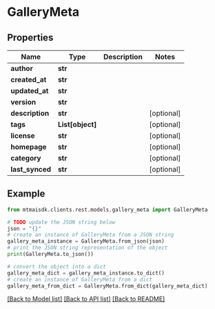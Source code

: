 # GalleryMeta


## Properties

Name | Type | Description | Notes
------------ | ------------- | ------------- | -------------
**author** | **str** |  | 
**created_at** | **str** |  | 
**updated_at** | **str** |  | 
**version** | **str** |  | 
**description** | **str** |  | [optional] 
**tags** | **List[object]** |  | [optional] 
**license** | **str** |  | [optional] 
**homepage** | **str** |  | [optional] 
**category** | **str** |  | [optional] 
**last_synced** | **str** |  | [optional] 

## Example

```python
from mtmaisdk.clients.rest.models.gallery_meta import GalleryMeta

# TODO update the JSON string below
json = "{}"
# create an instance of GalleryMeta from a JSON string
gallery_meta_instance = GalleryMeta.from_json(json)
# print the JSON string representation of the object
print(GalleryMeta.to_json())

# convert the object into a dict
gallery_meta_dict = gallery_meta_instance.to_dict()
# create an instance of GalleryMeta from a dict
gallery_meta_from_dict = GalleryMeta.from_dict(gallery_meta_dict)
```
[[Back to Model list]](../README.md#documentation-for-models) [[Back to API list]](../README.md#documentation-for-api-endpoints) [[Back to README]](../README.md)


